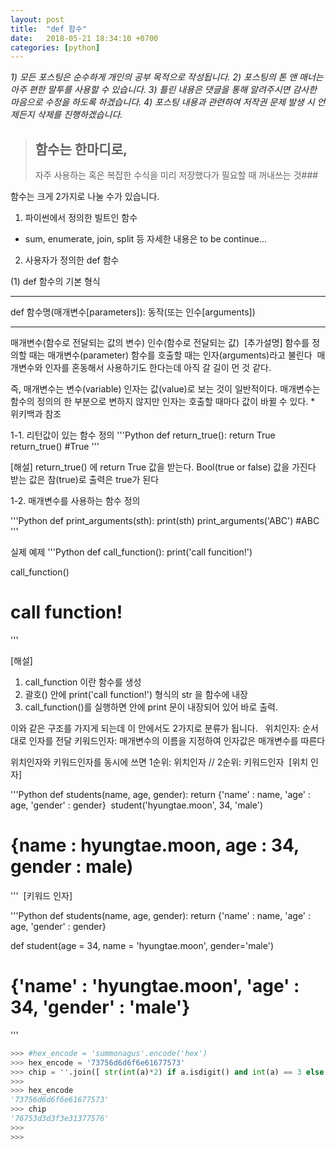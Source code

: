 ```yaml
---
layout: post
title:  "def 함수"
date:   2018-05-21 18:34:10 +0700
categories: [python]
---
```


*1) 모든 포스팅은 순수하게 개인의 공부 목적으로 작성됩니다.
2) 포스팅의 톤 앤 매너는 아주 편한 말투를 사용할 수 있습니다.
﻿3) 틀린 내용은 댓글을 통해 알려주시면 감사한 마음으로 수정을 하도록 하겠습니다.
4) 포스팅 내용과 관련하여 저작권 문제 발생 시 언제든지 삭제를 진행하겠습니다.*

>## 함수는 한마디로,
>자주 사용하는 혹은 복잡한 수식을 미리 저장했다가 필요할 때 꺼내쓰는 것###

함수는 크게 2가지로 나눌 수가 있습니다.

1) 파이썬에서 정의한 빌트인 함수
- sum, enumerate, join, split 등
자세한 내용은 to be continue...
﻿

2) 사용자가 정의한 def 함수

(1) def 함수의 기본 형식
__________________________
def 함수명(매개변수[parameters]):
  동작(또는 인수[arguments])
__________________________
매개변수(함수로 전달되는 값의 변수)
인수(함수로 전달되는 값)
﻿
[추가설명]
함수를 정의할 때는 매개변수(parameter)
함수를 호출할 때는 인자(arguments)라고 불린다﻿
﻿
매개변수와 인자를 혼동해서 사용하기도 한다는데 아직 갈 길이 먼 것 같다.

즉, 매개변수는 변수(variable)
인자는 값(value)로 보는 것이 일반적이다.
매개변수는 함수의 정의의 한 부분으로 변하지 않지만
인자는 호출할 때마다 값이 바뀔 수 있다.
﻿* 위키백과 참조

1-1. 리턴값이 있는 함수 정의
'''Python
def return_true():
        return True
return_true()
#True
'''

[해설] return_true() 에 return True 값을 받는다.
Bool(true or false) 값을 가진다
받는 값은 참(true)로 출력은 true가 된다


1-2. 매개변수를 사용하는 함수 정의

'''Python
def print_arguments(sth):
        print(sth)
print_arguments('ABC')
#ABC
'''


실제 예제
'''Python
def call_function():
    print('call funcition!')

call_function()
# call function!
'''

[해설]
1) call_function 이란 함수를 생성
2) 괄호() 안에 print('call function!') 형식의 str 을 함수에 내장
3) call_function()를 실행하면 안에 print 문이 내장되어 있어 바로 출력.

이와 같은 구조를 가지게 되는데 이 안에서도 2가지로 분류가 됩니다.
﻿
﻿
위치인자: 순서대로 인자를 전달
키워드인자: 매개변수의 이름을 지정하여 인자값은 매개변수를 따른다

위치인자와 키워드인자를 동시에 쓰면
1순위: 위치인자 // 2순위: 키워드인자
﻿
[위치 인자]

'''Python
def students(name, age, gender):
    return {'name' : name, 'age' : age, 'gender' : gender}
﻿
student('hyungtae.moon', 34, 'male')
# {name : hyungtae.moon, age : 34, gender : male)
﻿'''
﻿
[키워드 인자]

'''Python
def students(name, age, gender):
    return {'name' : name, 'age' : age, 'gender' : gender}

def student(age = 34, name = 'hyungtae.moon', gender='male')
# {'name' : 'hyungtae.moon', 'age' : 34, 'gender' : 'male'}
'''

```python
>>> #hex_encode = 'summonagus'.encode('hex')
>>> hex_encode = '73756d6d6f6e61677573'
>>> chip = ''.join([ str(int(a)*2) if a.isdigit() and int(a) == 3 else str(int(a)/2) if a.isdigit() and int(a) == 6 else a for a in hex_encode ])
>>>
>>> hex_encode
'73756d6d6f6e61677573'
>>> chip
'76753d3d3f3e31377576'
>>> 
>>>
```
